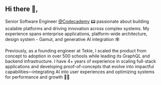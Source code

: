 ## Hi there 👋,

Senior Software Engineer [@Codecademy](https://www.codecademy.com/profiles/smithg09) 📟 passionate about building scalable platforms and driving innovation across complex systems. My experience spans enterprise applications, platform-wide architecture, design system - Gamut, and generative AI integration 🕸️

Previously, as a founding engineer at Tekie, I scaled the product from concept to adoption in over 500 schools while leading its GraphQL and backend infrastructure. I have 4+ years of experience in scaling full-stack applications and developing proof-of-concepts that evolve into impactful capabilities—integrating AI into user experiences and optimizing systems for performance and growth 👨‍💻
